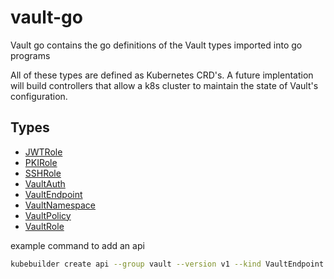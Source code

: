 # vault-go

Vault go contains the go definitions of the Vault types imported into go programs

All of these types are defined as Kubernetes CRD's. A future implentation will build controllers that allow a k8s cluster to maintain the state of Vault's configuration.

## Types

- [JWTRole](api/v1/jwtrole_types.go)
- [PKIRole](api/v1/pkirole_types.go)
- [SSHRole](api/v1/sshrole_types.go)
- [VaultAuth](api/v1/vaultauth_types.go)
- [VaultEndpoint](api/v1/vaultendpoint_types.go)
- [VaultNamespace](api/v1/vaultnamespace_types.go)
- [VaultPolicy](api/v1/vaultpolicy_types.go)
- [VaultRole](api/v1/vaultrole_types.go)

example command to add an api

```bash
kubebuilder create api --group vault --version v1 --kind VaultEndpoint
```